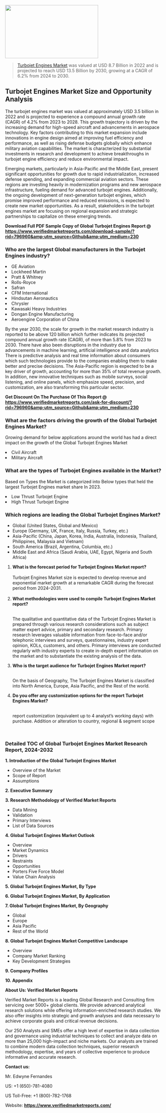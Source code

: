 <img src="https://ffe5etoiles.com/wp-content/uploads/2024/12/MST1-300x171.png" alt="" width="300" height="171" class="alignnone size-medium wp-image-20088" /><blockquote><p><p><a href="https://www.verifiedmarketreports.com/download-sample/?rid=796960&utm_source=Github&utm_medium=230" target="_blank">Turbojet Engines Market</a> was valued at USD 8.7 Billion in 2022 and is projected to reach USD 13.5 Billion by 2030, growing at a CAGR of 6.2% from 2024 to 2030.</p></blockquote><p><h2>Turbojet Engines Market Size and Opportunity Analysis</h2><p>The turbojet engines market was valued at approximately USD 3.5 billion in 2022 and is projected to experience a compound annual growth rate (CAGR) of 4.2% from 2023 to 2028. This growth trajectory is driven by the increasing demand for high-speed aircraft and advancements in aerospace technology. Key factors contributing to this market expansion include innovations in engine design aimed at improving fuel efficiency and performance, as well as rising defense budgets globally which enhance military aviation capabilities. The market is characterized by substantial investments in research and development to achieve breakthroughs in turbojet engine efficiency and reduce environmental impact.</p><p>Emerging markets, particularly in Asia-Pacific and the Middle East, present significant opportunities for growth due to rapid industrialization, increased defense spending, and expanding commercial aviation sectors. These regions are investing heavily in modernization programs and new aerospace infrastructure, fueling demand for advanced turbojet engines. Additionally, the ongoing development of next-generation turbojet engines, which promise improved performance and reduced emissions, is expected to create new market opportunities. As a result, stakeholders in the turbojet engines market are focusing on regional expansion and strategic partnerships to capitalize on these emerging trends.</p></p><p class=""><strong>Download Full PDF Sample Copy of Global Turbojet Engines Report @ <a href="https://www.verifiedmarketreports.com/download-sample/?rid=796960&amp;utm_source=Github&amp;utm_medium=230" target="_blank">https://www.verifiedmarketreports.com/download-sample/?rid=796960&amp;utm_source=Github&amp;utm_medium=230</a></strong></p><h3 id="" class="">Who are the largest Global manufacturers in the Turbojet Engines industry?</h3><p><li>GE Aviation</li><li> Lockheed Martin</li><li> Pratt & Whitney</li><li> Rolls-Royce</li><li> Safran</li><li> CFM International</li><li> Hindsutan Aeronautics</li><li> Chrysler</li><li> Kawasaki Heavy Industries</li><li> Dongan Engine Manufacturing</li><li> Aeroengine Corporation of China</li></p><div class=""><div class="" dir="" data-message-author-role="" data-message-id="" data-message-model-slug=""><div class=""><div class=""><div class=""><div class="" dir="" data-message-author-role="" data-message-id="" data-message-model-slug=""><div class=""><div class=""><p>By the year 2030, the scale for growth in the market research industry is reported to be above 120 billion which further indicates its projected compound annual growth rate (CAGR), of more than 5.8% from 2023 to 2030. There have also been disruptions in the industry due to advancements in machine learning, artificial intelligence and data analytics There is predictive analysis and real time information about consumers which such technologies provide to the companies enabling them to make better and precise decisions. The Asia-Pacific region is expected to be a key driver of growth, accounting for more than 35% of total revenue growth. In addition, new innovative techniques such as mobile surveys, social listening, and online panels, which emphasize speed, precision, and customization, are also transforming this particular sector.</p><p><strong>Get Discount On The Purchase Of This Report @&nbsp; <a href="https://www.verifiedmarketreports.com/ask-for-discount/?rid=796960&amp;utm_source=Github&amp;utm_medium=230" target="_blank">https://www.verifiedmarketreports.com/ask-for-discount/?rid=796960&amp;utm_source=Github&amp;utm_medium=230</a></strong></p></div></div></div></div></div></div></div></div><h3 id="" class="">What are the factors driving the growth of the Global Turbojet Engines Market?</h3><p id="" class="">Growing demand for below applications around the world has had a direct impact on the growth of the Global Turbojet Engines Market</p><p id="" class=""><li>Civil Aircraft</li><li> Military Aircraft</li></p><h3 id="" class="">What are the types of Turbojet Engines available in the Market?</h3><p id="" class="">Based on Types the Market is categorized into Below types that held the largest Turbojet Engines market share In 2023.</p><p id="" class=""><li>Low Thrust Turbojet Engine</li><li> High Thrust Turbojet Engine</li></p><h3 id="" class="">Which regions are leading the Global Turbojet Engines Market?</h3><ul><li>Global (United States, Global and Mexico)</li><li>Europe (Germany, UK, France, Italy, Russia, Turkey, etc.)</li><li>Asia-Pacific (China, Japan, Korea, India, Australia, Indonesia, Thailand, Philippines, Malaysia and Vietnam)</li><li>South America (Brazil, Argentina, Columbia, etc.)</li><li>Middle East and Africa (Saudi Arabia, UAE, Egypt, Nigeria and South Africa)</li></ul><p><ol><li><strong>What is the forecast period for Turbojet Engines Market report?<br /></strong><br /><span data-sheets-root="1" data-sheets-value="{&quot;1&quot;:2,&quot;2&quot;:&quot;XXXX size is expected to develop revenue and exponential market growth at a remarkable CAGR during the forecast period from 2024&ndash;2030.&quot;}" data-sheets-userformat="{&quot;2&quot;:12674,&quot;4&quot;:{&quot;1&quot;:2,&quot;2&quot;:16776960},&quot;10&quot;:2,&quot;11&quot;:0,&quot;15&quot;:&quot;Arial&quot;,&quot;16&quot;:12}">Turbojet Engines Market size is expected to develop revenue and exponential market growth at a remarkable CAGR during the forecast period from 2024&ndash;2031.</span><br /><br /></li><li><strong>What methodologies were used to compile Turbojet Engines Market report?<br /><br /></strong><p>The qualitative and quantitative data of the&nbsp;Turbojet Engines Market is prepared through various research considerations such as subject matter expert advice, primary and secondary research. Primary research leverages valuable information from face-to-face and/or telephonic interviews and surveys, questionnaires, industry expert opinion, KOLs, customers, and others. Primary interviews are conducted regularly with industry experts to create in-depth expert information on the market and to substantiate the existing analysis of the data.&nbsp;</p></li><li><strong>Who is the target audience for Turbojet Engines Market report?<br /><br /></strong><p>On the basis of Geography, The&nbsp;Turbojet Engines Market is classified into North America, Europe, Asia Pacific, and the Rest of the world.</p></li><li><strong>Do you offer any customization options for the report Turbojet Engines Market?<br /><br /></strong><p>report customization (equivalent up to 4 analyst&rsquo;s working days) with purchase. Addition or alteration to country, regional &amp; segment scope</p><p>&nbsp;</p></li></ol></p><h3 id="" class="">Detailed TOC of Global Turbojet Engines Market Research Report, 2024-2032</h3><p id="" class=""><strong>1. Introduction of the Global Turbojet Engines Market</strong></p><ul><li>Overview of the Market</li><li>Scope of Report</li><li>Assumptions</li></ul><p id="" class=""><strong>2. Executive Summary</strong></p><p id="" class=""><strong>3. Research Methodology of&nbsp;Verified Market Reports</strong></p><ul><li>Data Mining</li><li>Validation</li><li>Primary Interviews</li><li>List of Data Sources</li></ul><p id="" class=""><strong>4. Global Turbojet Engines Market Outlook</strong></p><ul><li>Overview</li><li>Market Dynamics</li><li>Drivers</li><li>Restraints</li><li>Opportunities</li><li>Porters Five Force Model</li><li>Value Chain Analysis</li></ul><p id="" class=""><strong>5. Global Turbojet Engines Market, By&nbsp;Type</strong></p><p id="" class=""><strong>6. Global Turbojet Engines Market, By Application</strong></p><p id="" class=""><strong>7. Global Turbojet Engines Market, By Geography</strong></p><ul><li>Global</li><li>Europe</li><li>Asia Pacific</li><li>Rest of the World</li></ul><p id="" class=""><strong>8. Global Turbojet Engines Market Competitive Landscape</strong></p><ul><li>Overview</li><li>Company Market Ranking</li><li>Key Development Strategies</li></ul><p id="" class=""><strong>9. Company Profiles</strong></p><p id="" class=""><strong>10. Appendix</strong></p><p id="" class=""><strong>About Us: Verified Market Reports</strong></p><p id="" class="">Verified Market Reports is a leading Global Research and Consulting firm servicing over 5000+ global clients. We provide advanced analytical research solutions while offering information-enriched research studies. We also offer insights into strategic and growth analyses and data necessary to achieve corporate goals and critical revenue decisions.</p><p id="" class="">Our 250 Analysts and SMEs offer a high level of expertise in data collection and governance using industrial techniques to collect and analyze data on more than 25,000 high-impact and niche markets. Our analysts are trained to combine modern data collection techniques, superior research methodology, expertise, and years of collective experience to produce informative and accurate research.</p><p id="" class=""><strong>Contact us:</strong></p><p id="" class="">Mr. Edwyne Fernandes</p><p id="" class="">US: +1 (650)-781-4080</p><p id="" class="">US Toll-Free: +1 (800)-782-1768</p><p id="" class="">Website: <a target="" data-test-app-aware-link=""><strong>https://www.verifiedmarketreports.com/</strong></a></p>
